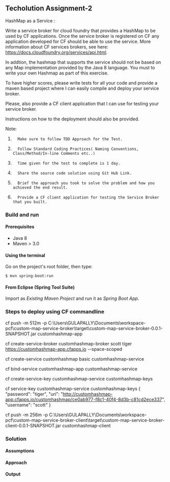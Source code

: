 ## Techolution Assignment-2

HashMap as a Service :
 
 Write a service broker for cloud foundry that provides a HashMap to be used by CF applications.
Once the service broker is registered on CF any application developed for CF should be able to use the service.
More information about CF services brokers, see here: https://docs.cloudfoundry.org/services/api.html.
 
 
In addtion, the hashmap that supports the service should not be based on any Map implementation provided by the Java 8 language.
You must to write your own Hashmap as part of this exercise.
 
To have higher scores, please write tests for all your code and provide a maven based project where I can easily compile and deploy your service broker.
 
Please, also provide a CF client application that I can use for testing your service broker.
 
Instructions on how to the deployment should also be provided.
 
Note:
1.       Make sure to follow TDD Approach for the Test.
2.       Follow Standard Coding Practices( Naming Conventions, Class/Method/In-line Comments etc..)
3.       Time given for the test to complete is 1 day.
4.       Share the source code solution using Git Hub Link.
5.       Brief the approach you took to solve the problem and how you achieved the end result.
6.       Provide a CF client application for testing the Service Broker that you built.


### Build and run


#### Prerequisites

- Java 8
- Maven > 3.0

#### Using the terminal

Go on the project's root folder, then type:

    $ mvn spring-boot:run

#### From Eclipse (Spring Tool Suite)

Import as *Existing Maven Project* and run it as *Spring Boot App*.

### Steps to deploy using CF commandline
cf push -m 512m -p C:\Users\GULAPALLY\Documents\workspace-pcf\custom-map-service-broker\target\custom-map-service-broker-0.0.1-SNAPSHOT.jar customhashmap-app

cf create-service-broker customhashmap-broker scott tiger https://customhashmap-app.cfapps.io --space-scoped

cf create-service customhashmap basic customhashmap-service

cf bind-service customhashmap-app customhashmap-service

cf create-service-key customhashmap-service customhashmap-keys

cf service-key customhashmap-service customhashmap-keys
{
 "password": "tiger",
 "uri": "http://customhashmap-app.cfapps.io/customhashmap/ce0ab977-f8c1-40f4-8d3b-c81cd2ece337",
 "username": "scott"
}

cf push -m 256m -p C:\Users\GULAPALLY\Documents\workspace-pcf\custom-map-service-broker-client\target\custom-map-service-broker-client-0.0.1-SNAPSHOT.jar customhashmap-client


### Solution

#### Assumptions

#### Approach


#### Output

